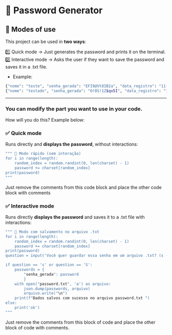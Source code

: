# 🔐 Password Generator

## 🚀 Modes of use
This project can be used in **two ways**:

1️⃣ Quick mode → Just generates the password and prints it on the terminal.
2️⃣ Interactive mode → Asks the user if they want to save the password and saves it in a .txt file.

- Example:

```sh
{"nome": "teste", "senha_gerada": "EFI9@Vt8IB2a", "data_registro": "11-05-2025"}
{"nome": "testado", "senha_gerada": "O!0S!1Z$qx5I", "data_registro": "11-05-2025"}
```
---

### You can modify the part you want to use in your code.

How will you do this? Example below:

### ✅ Quick mode
Runs directly and **displays the password**, without interactions:

```sh
""" 🏃 Modo rápido (sem interação)
for i in range(length):
    random_index = random.randint(0, len(charset) - 1)
    password += charset[random_index]
print(password)
"""
```

Just remove the comments from this code block and place the other code block with comments

### ✅ Interactive mode

Runs directly **displays the password** and saves it to a .txt file with interactions:

```sh
""" 🔐 Modo com salvamento no arquivo .txt 
for i in range(length):
    random_index = random.randint(0, len(charset) - 1)
    password += charset[random_index]
print(password)
question = input('Você quer guardar essa senha em um arquivo .txt? (s - Sim) ou (n - Não) ')

if question == 's' or question == 'S':
    passwords = {
        "senha_gerada": password
        }
    with open("password.txt", 'a') as arquivo:
        json.dump(passwords, arquivo)
        arquivo.write("\n")
    print(f"Dados salvos com sucesso no arquivo password.txt ")
else:
    print('ok')
"""
```

Just remove the comments from this block of code and place the other block of code with comments.
